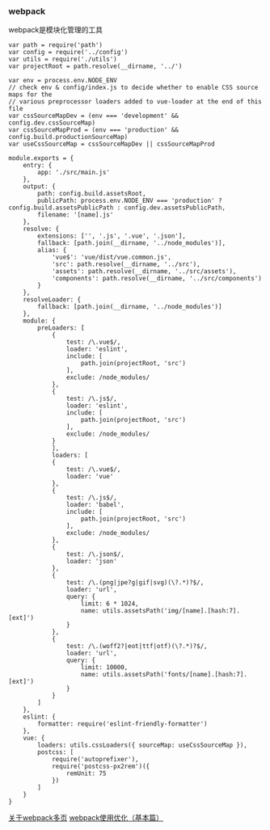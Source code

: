 ### webpack

webpack是模块化管理的工具

	var path = require('path')
	var config = require('../config')
	var utils = require('./utils')
	var projectRoot = path.resolve(__dirname, '../')
	
	var env = process.env.NODE_ENV
	// check env & config/index.js to decide whether to enable CSS source maps for the
	// various preprocessor loaders added to vue-loader at the end of this file
	var cssSourceMapDev = (env === 'development' && config.dev.cssSourceMap)
	var cssSourceMapProd = (env === 'production' && config.build.productionSourceMap)
	var useCssSourceMap = cssSourceMapDev || cssSourceMapProd
	
	module.exports = {
	    entry: {
	        app: './src/main.js'
	    },
	    output: {
	        path: config.build.assetsRoot,
	        publicPath: process.env.NODE_ENV === 'production' ? config.build.assetsPublicPath : config.dev.assetsPublicPath,
	        filename: '[name].js'
	    },
	    resolve: {
	        extensions: ['', '.js', '.vue', '.json'],
	        fallback: [path.join(__dirname, '../node_modules')],
	        alias: {
	            'vue$': 'vue/dist/vue.common.js',
	            'src': path.resolve(__dirname, '../src'),
	            'assets': path.resolve(__dirname, '../src/assets'),
	            'components': path.resolve(__dirname, '../src/components')
	        }
	    },
	    resolveLoader: {
	        fallback: [path.join(__dirname, '../node_modules')]
	    },
	    module: {
	        preLoaders: [
	            {
	                test: /\.vue$/,
	                loader: 'eslint',
	                include: [
	                    path.join(projectRoot, 'src')
	                ],
	                exclude: /node_modules/
	            },
	            {
	                test: /\.js$/,
	                loader: 'eslint',
	                include: [
	                    path.join(projectRoot, 'src')
	                ],
	                exclude: /node_modules/
	            }
	            ],
	            loaders: [
	            {
	                test: /\.vue$/,
	                loader: 'vue'
	            },
	            {
	                test: /\.js$/,
	                loader: 'babel',
	                include: [
	                    path.join(projectRoot, 'src')
	                ],
	                exclude: /node_modules/
	            },
	            {
	                test: /\.json$/,
	                loader: 'json'
	            },
	            {
	                test: /\.(png|jpe?g|gif|svg)(\?.*)?$/,
	                loader: 'url',
	                query: {
	                    limit: 6 * 1024,
	                    name: utils.assetsPath('img/[name].[hash:7].[ext]')
	                }
	            },
	            {
	                test: /\.(woff2?|eot|ttf|otf)(\?.*)?$/,
	                loader: 'url',
	                query: {
	                    limit: 10000,
	                    name: utils.assetsPath('fonts/[name].[hash:7].[ext]')
	                }
	            }
	        ]
	    },
	    eslint: {
	        formatter: require('eslint-friendly-formatter')
	    },
	    vue: {
	        loaders: utils.cssLoaders({ sourceMap: useCssSourceMap }),
	        postcss: [
	            require('autoprefixer'),
	            require('postcss-px2rem')({
	                remUnit: 75
	            })
	        ]
	    }
	}


[关于webpack多页](https://segmentfault.com/a/1190000004511992)
[webpack使用优化（基本篇）](https://github.com/lcxfs1991/blog/issues/2)

